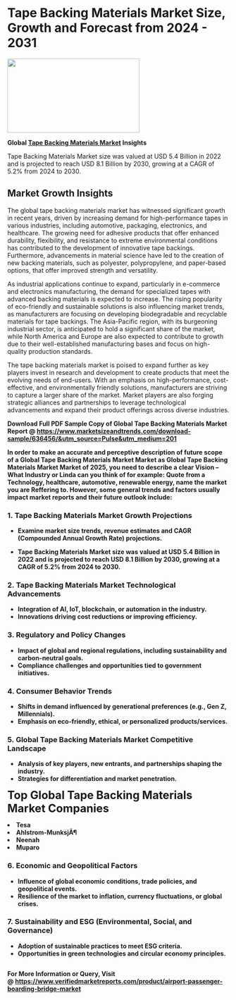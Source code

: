 <H1>Tape Backing Materials Market Size, Growth and Forecast from 2024 - 2031</H1><img class="aligncenter size-medium wp-image-584254" src="https://thirdeyenews.in/wp-content/uploads/2024/09/Global-Market-Research-300x168.jpeg" alt="" width="300" height="168" /><p><strong>Global&nbsp;<a href="https://www.marketsizeandtrends.com/download-sample/636456/&amp;utm_source=Pulse&amp;utm_medium=201">Tape Backing Materials Market</a> Insights</strong></p><p>Tape Backing Materials Market size was valued at USD 5.4 Billion in 2022 and is projected to reach USD 8.1 Billion by 2030, growing at a CAGR of 5.2% from 2024 to 2030.</p><p><h2>Market Growth Insights</h2> <p>The global tape backing materials market has witnessed significant growth in recent years, driven by increasing demand for high-performance tapes in various industries, including automotive, packaging, electronics, and healthcare. The growing need for adhesive products that offer enhanced durability, flexibility, and resistance to extreme environmental conditions has contributed to the development of innovative tape backings. Furthermore, advancements in material science have led to the creation of new backing materials, such as polyester, polypropylene, and paper-based options, that offer improved strength and versatility.</p> <p>As industrial applications continue to expand, particularly in e-commerce and electronics manufacturing, the demand for specialized tapes with advanced backing materials is expected to increase. The rising popularity of eco-friendly and sustainable solutions is also influencing market trends, as manufacturers are focusing on developing biodegradable and recyclable materials for tape backings. The Asia-Pacific region, with its burgeoning industrial sector, is anticipated to hold a significant share of the market, while North America and Europe are also expected to contribute to growth due to their well-established manufacturing bases and focus on high-quality production standards.</p> <p><strong></strong></p> <p>The tape backing materials market is poised to expand further as key players invest in research and development to create products that meet the evolving needs of end-users. With an emphasis on high-performance, cost-effective, and environmentally friendly solutions, manufacturers are striving to capture a larger share of the market. Market players are also forging strategic alliances and partnerships to leverage technological advancements and expand their product offerings across diverse industries.</p> <p><strong></p><p><span class=""><strong>Download Full PDF Sample Copy of Global Tape Backing Materials Market Report</strong> @ <a href="https://www.marketsizeandtrends.com/download-sample/636456/&amp;utm_source=Pulse&amp;utm_medium=201" target="_blank">https://www.marketsizeandtrends.com/download-sample/636456/&amp;utm_source=Pulse&amp;utm_medium=201</a></span></p><p>In order to make an accurate and perceptive description of future scope of a Global&nbsp;Tape Backing Materials Market Market as Global&nbsp;Tape Backing Materials Market Market of 2025, you need to describe a clear Vision &ndash; What Industry or Linda can you think of for example: Quote from a Technology, healthcare, automotive, renewable energy, name the market you are Reffering to. However, some general trends and factors usually impact market reports and their future outlook include:</p><h3>1.&nbsp;<strong>Tape Backing Materials Market Growth Projections</strong></h3><ul><li>Examine market size trends, revenue estimates and CAGR (Compounded Annual Growth Rate) projections.</li><li><p>Tape Backing Materials Market size was valued at USD 5.4 Billion in 2022 and is projected to reach USD 8.1 Billion by 2030, growing at a CAGR of 5.2% from 2024 to 2030.</p></li></ul><h3>2.&nbsp;<strong>Tape Backing Materials Market Technological Advancements</strong></h3><ul><li>Integration of AI, IoT, blockchain, or automation in the industry.</li><li>Innovations driving cost reductions or improving efficiency.</li></ul><h3>3.&nbsp;<strong>Regulatory and Policy Changes</strong></h3><ul><li>Impact of global and regional regulations, including sustainability and carbon-neutral goals.</li><li>Compliance challenges and opportunities tied to government initiatives.</li></ul><h3>4.&nbsp;<strong>Consumer Behavior Trends</strong></h3><ul><li>Shifts in demand influenced by generational preferences (e.g., Gen Z, Millennials).</li><li>Emphasis on eco-friendly, ethical, or personalized products/services.</li></ul><h3>5.&nbsp;<strong>Global Tape Backing Materials Market Competitive Landscape</strong></h3><ul><li>Analysis of key players, new entrants, and partnerships shaping the industry.</li><li>Strategies for differentiation and market penetration.</li></ul><p data-pm-slice="1 1 []"><span style="color: inherit; font-family: inherit; font-size: 25px;">Top Global Tape Backing Materials Market Companies</span></p><div class="" data-test-id=""><p><li>Tesa</li><li> Ahlstrom-MunksjÃ¶</li><li> Neenah</li><li> Muparo</li></p></div><h3>6.&nbsp;<strong>Economic and Geopolitical Factors</strong></h3><ul><li>Influence of global economic conditions, trade policies, and geopolitical events.</li><li>Resilience of the market to inflation, currency fluctuations, or global crises.</li></ul><h3>7.&nbsp;<strong>Sustainability and ESG (Environmental, Social, and Governance)</strong></h3><ul><li>Adoption of sustainable practices to meet ESG criteria.</li><li>Opportunities in green technologies and circular economy principles.</li></ul><h2><strong style="font-size: 14px;">For More Information or Query, Visit @&nbsp;</strong><a style="background-color: #ffffff; font-size: 14px;" href="https://www.marketsizeandtrends.com/report/tape-backing-materials-market/" target="_blank">https://www.verifiedmarketreports.com/product/airport-passenger-boarding-bridge-market</a></h2>
